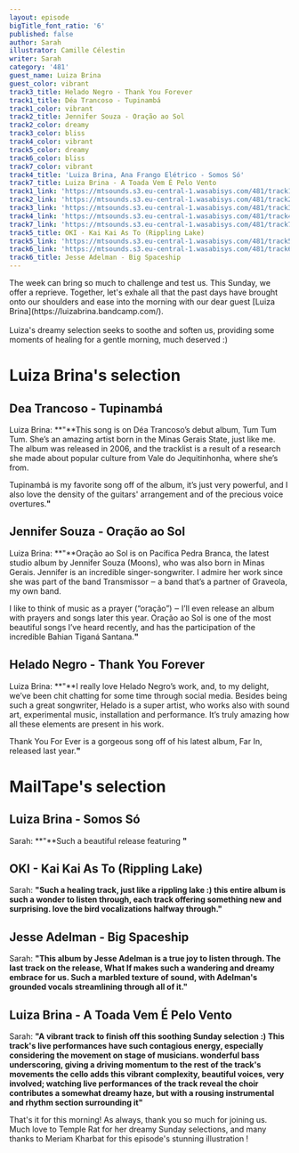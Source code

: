 ```yaml
---
layout: episode
bigTitle_font_ratio: '6'
published: false
author: Sarah
illustrator: Camille Célestin
writer: Sarah
category: '481'
guest_name: Luiza Brina
guest_color: vibrant
track3_title: Helado Negro - Thank You Forever
track1_title: Déa Trancoso - Tupinambá
track1_color: vibrant
track2_title: Jennifer Souza - Oração ao Sol
track2_color: dreamy
track3_color: bliss
track4_color: vibrant
track5_color: dreamy
track6_color: bliss
track7_color: vibrant
track4_title: 'Luiza Brina, Ana Frango Elétrico - Somos Só'
track7_title: Luiza Brina - A Toada Vem É Pelo Vento
track1_link: 'https://mtsounds.s3.eu-central-1.wasabisys.com/481/track1.mp3'
track2_link: 'https://mtsounds.s3.eu-central-1.wasabisys.com/481/track2.mp3'
track3_link: 'https://mtsounds.s3.eu-central-1.wasabisys.com/481/track3.mp3'
track4_link: 'https://mtsounds.s3.eu-central-1.wasabisys.com/481/track4.mp3'
track7_link: 'https://mtsounds.s3.eu-central-1.wasabisys.com/481/track7.mp3'
track5_title: OKI - Kai Kai As To (Rippling Lake)
track5_link: 'https://mtsounds.s3.eu-central-1.wasabisys.com/481/track5.mp3'
track6_link: 'https://mtsounds.s3.eu-central-1.wasabisys.com/481/track6.mp3'
track6_title: Jesse Adelman - Big Spaceship
---
```

<p id="introduction"> The week can bring so much to challenge and test us. This Sunday, we offer a reprieve. Together, let's exhale all that the past days have brought onto our shoulders and ease into the morning with our dear guest [Luiza Brina](https://luizabrina.bandcamp.com/).
<br><br>
Luiza's dreamy selection seeks to soothe and soften us, providing some moments of healing for a gentle morning, much deserved :)
</p>

# Luiza Brina's selection

## Dea Trancoso - Tupinambá
Luiza Brina: **"**This song is on Déa Trancoso’s debut album, Tum Tum Tum. She’s an amazing artist born in the Minas Gerais State, just like me. The album was released in 2006, and the tracklist is a result of a research she made about popular culture from Vale do Jequitinhonha, where she’s from.

Tupinambá is my favorite song off of the album, it’s just very powerful, and I also love the density of the guitars' arrangement and of the precious voice overtures.**"**

## Jennifer Souza - Oração ao Sol
Luiza Brina: **"**Oração ao Sol is on Pacífica Pedra Branca, the latest studio album by Jennifer Souza (Moons), who was also born in Minas Gerais. Jennifer is an incredible singer-songwriter. I admire her work since she was part of the band Transmissor ‒ a band that’s a partner of Graveola, my own band.

I like to think of music as a prayer (“oração”) ‒ I’ll even release an album with prayers and songs later this year. Oração ao Sol is one of the most beautiful songs I’ve heard recently, and has the participation of the incredible Bahian Tiganá Santana.**"**

## Helado Negro - Thank You Forever
Luiza Brina: **"**I really love Helado Negro’s work, and, to my delight, we’ve been chit chatting for some time through social media. Besides being such a great songwriter, Helado is a super artist, who works also with sound art, experimental music, installation and performance. It’s truly amazing how all these elements are present in his work.

Thank You For Ever is a gorgeous song off of his latest album, Far In, released last year.**"**

# MailTape's selection

## Luiza Brina - Somos Só
Sarah: **"**Such a beautiful release featuring **"**

## OKI - Kai Kai As To (Rippling Lake)
Sarah: **"**Such a healing track, just like a rippling lake :) this entire album is such a wonder to listen through, each track offering something new and surprising. love the bird vocalizations halfway through.**"**

## Jesse Adelman - Big Spaceship
Sarah: **"**This album by Jesse Adelman is a true joy to listen through. The last track on the release, What If makes such a wandering and dreamy embrace for us. Such a marbled texture of sound, with Adelman's grounded vocals streamlining through all of it.**"**

## Luiza Brina - A Toada Vem É Pelo Vento
Sarah: **"**A vibrant track to finish off this soothing Sunday selection :) This track's live performances have such contagious energy, especially considering the movement on stage of musicians. wonderful bass underscoring, giving a driving momentum to the rest of the track's movements 
the cello adds this vibrant complexity, 
beautiful voices, very involved; 
watching live performances of the track reveal 
the choir contributes a somewhat dreamy haze, but with a rousing instrumental and rhythm section surrounding it**"**


<p id="outroduction">That's it for this morning! As always, thank you so much for joining us. Much love to Temple Rat for her dreamy Sunday selections, and many thanks to Meriam Kharbat for this episode's stunning illustration !</p>
